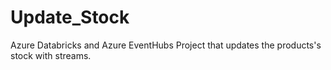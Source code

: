 # Update_Stock
Azure Databricks and Azure EventHubs Project that updates the products's stock with streams.
